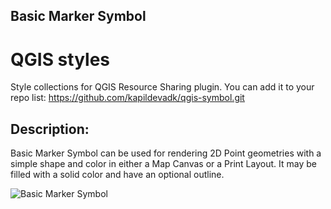 ## Basic Marker Symbol

# QGIS styles
Style collections for QGIS Resource Sharing plugin. You can add it to your repo list: https://github.com/kapildevadk/qgis-symbol.git

## Description:
Basic Marker Symbol can be used for rendering 2D Point geometries with a simple shape and color in either a Map Canvas or a Print Layout. It may be filled with a solid color and have an optional outline.

![Basic Marker Symbol](https://github.com/kapildevadk/qgis-symbol/blob/8a73ee882e5aa0875d4c7b5d7b37c6c55dc19415/collections/marker/image/preview.png?raw=true)
